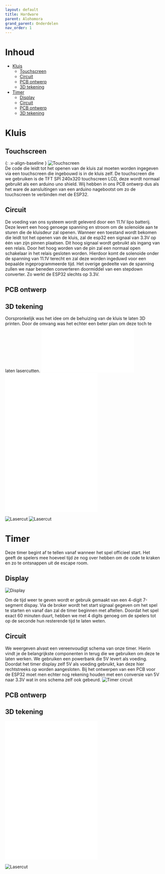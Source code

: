 ```yaml
---
layout: default
title: Hardware
parent: Alohomora
grand_parent: Onderdelen
nav_order: 1
---
```

# Inhoud
- [Kluis](#Kluis)
    - [Touchscreen](#Touchscreen)
    - [Circuit](#Circuit)
    - [PCB ontwerp](#PCB-ontwerp)
    - [3D tekening](#3D-tekening)
- [Timer](#Timer)
    - [Display](#Display)
    - [Circuit](#Circuit)
    - [PCB ontwerp](#PCB-ontwerp)
    - [3D tekening](#3D-tekening)
    
# Kluis
## Touchscreen
{: .v-align-baseline }
![Touchscreen](touchscreen-removebg-preview.png)  
De code die leidt tot het openen van de kluis zal moeten worden ingegeven via een touchscreen die ingebouwd is in de kluis zelf. 
De touchscreen die we gebruiken is de TFT SPI 240x320 touchscreen LCD, deze wordt normaal gebruikt als een arduino uno shield. Wij hebben in ons PCB ontwerp dus als het ware de aansluitingen van een arduino nagebootst om zo de touchscreen te verbinden met de ESP32.

## Circuit
De voeding van ons systeem wordt geleverd door een 11.1V lipo batterij. Deze levert een hoog genoege spanning en stroom om de solenoïde aan te sturen die de kluisdeur zal openen. Wanneer een toestand wordt bekomen die leidt tot het openen van de kluis, zal de esp32 een signaal van 3.3V op één van zijn pinnen plaatsen. Dit hoog signaal wordt gebruikt als ingang van een relais. Door het hoog worden van de pin zal een normaal open schakelaar in het relais gesloten worden. Hierdoor komt de solenoide onder de spanning van 11.1V terecht en zal deze worden ingeduwd voor een bepaalde ingeprogrammeerde tijd. Het overige gedeelte van de spanning zullen we naar beneden converteren doormiddel van een stepdown converter. Zo werkt de ESP32 slechts op 3.3V.

## PCB ontwerp

## 3D tekening
Oorspronkelijk was het idee om de behuizing van de kluis te laten 3D printen. Door de omvang was het echter een beter plan om deze toch te laten lasercutten.
![Deur deksel](afdekplaatje_deur.stl)
![Deur Frame](deur_nieuw.stl)
![Kluis Behuizing](doos_kluis.stl)
![3D-assembly](Assembly_kluis_github.stl)

![Lasercut](binnenste.svg)
![Lasercut](doos_kluis.svg)

# Timer
Deze timer begint af te tellen vanaf wanneer het spel officieel start. 
Het geeft de spelers mee hoeveel tijd ze nog over hebben om de code te kraken en zo te ontsnappen uit de escape room. 

## Display
![Display](tm1637.png)

Om de tijd weer te geven wordt er gebruik gemaakt van een 4-digit 7-segment dispay. Via de broker wordt het start signaal gegeven om het spel te starten en vanaf dan zal de timer beginnen met aftellen. Doordat het spel exact 60 minuten duurt, hebben we met 4 digits genoeg om de spelers tot op de seconde hun resterende tijd te laten weten.

## Circuit
We weergeven alvast een vereenvoudigt schema van onze timer. Hierin vindt je de belangrijkste componenten in terug die we gebruiken om deze te laten werken.
We gebruiken een powerbank die 5V levert als voeding. Doordat het timer display zelf 5V als voeding gebruikt, kan deze hier rechtstreeks op worden aangesloten. Bij het ontwerpen van een PCB voor de ESP32 moet men echter nog rekening houden met een conversie van 5V naar 3.3V wat in ons schema zelf ook gebeurd.
![Timer circuit](image-removebg-preview.png)

## PCB ontwerp

## 3D tekening
![3D-tekening](Timer_doosje.stl)
![3D-tekening](Timerdeksel.stl)
![3D-assembly](Assembly_timer_github.stl)

![Lasercut](Timer.svg)




